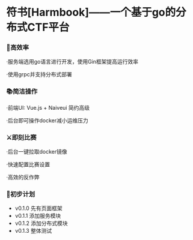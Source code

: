 # 符书[Harmbook]——一个基于go的分布式CTF平台

### 🚀高效率

·服务端选用go语言进行开发，使用Gin框架提高运行效率

·使用grpc并支持分布式部署

### 📚简洁操作

·前端UI: Vue.js + Naiveui 简约高级

·后台即可操作docker减小运维压力

### ⚔即刻比赛

·后台一键拉取docker镜像

·快速配置比赛设置

·高效的反作弊

### 📕初步计划

+ v0.1.0 先有页面框架
+ v0.1.1 添加服务模块
+ v0.1.2 添加分布式模块
+ v0.1.3 整体测试
